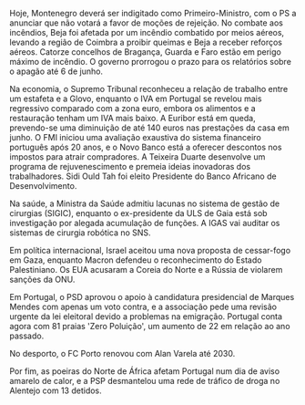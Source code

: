 Hoje, Montenegro deverá ser indigitado como Primeiro-Ministro, com o PS a anunciar que não votará a favor de moções de rejeição. No combate aos incêndios, Beja foi afetada por um incêndio combatido por meios aéreos, levando a região de Coimbra a proibir queimas e Beja a receber reforços aéreos. Catorze concelhos de Bragança, Guarda e Faro estão em perigo máximo de incêndio. O governo prorrogou o prazo para os relatórios sobre o apagão até 6 de junho.

Na economia, o Supremo Tribunal reconheceu a relação de trabalho entre um estafeta e a Glovo, enquanto o IVA em Portugal se revelou mais regressivo comparado com a zona euro, embora os alimentos e a restauração tenham um IVA mais baixo. A Euribor está em queda, prevendo-se uma diminuição de até 140 euros nas prestações da casa em junho. O FMI iniciou uma avaliação exaustiva do sistema financeiro português após 20 anos, e o Novo Banco está a oferecer descontos nos impostos para atrair compradores. A Teixeira Duarte desenvolve um programa de rejuvenescimento e premeia ideias inovadoras dos trabalhadores. Sidi Ould Tah foi eleito Presidente do Banco Africano de Desenvolvimento.

Na saúde, a Ministra da Saúde admitiu lacunas no sistema de gestão de cirurgias (SIGIC), enquanto o ex-presidente da ULS de Gaia está sob investigação por alegada acumulação de funções. A IGAS vai auditar os sistemas de cirurgia robótica no SNS.

Em política internacional, Israel aceitou uma nova proposta de cessar-fogo em Gaza, enquanto Macron defendeu o reconhecimento do Estado Palestiniano. Os EUA acusaram a Coreia do Norte e a Rússia de violarem sanções da ONU.

Em Portugal, o PSD aprovou o apoio à candidatura presidencial de Marques Mendes com apenas um voto contra, e a associação pede uma revisão urgente da lei eleitoral devido a problemas na emigração. Portugal conta agora com 81 praias 'Zero Poluição', um aumento de 22 em relação ao ano passado.

No desporto, o FC Porto renovou com Alan Varela até 2030.

Por fim, as poeiras do Norte de África afetam Portugal num dia de aviso amarelo de calor, e a PSP desmantelou uma rede de tráfico de droga no Alentejo com 13 detidos.
